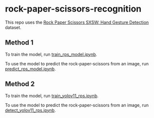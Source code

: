 # rock-paper-scissors-recognition

This repo uses the [Rock Paper Scissors SXSW: Hand Gesture Detection](https://www.kaggle.com/datasets/adilshamim8/rock-paper-scissors?resource=download) dataset.

## Method 1

To train the model, run [train_rps_model.ipynb](train_rps_model.ipynb).

To use the model to predict the rock-paper-scissors from an image, run [predict_rps_model.ipynb](predict_rps_model.ipynb).

## Method 2

To train the model, run [train_yolov11_rps.ipynb](train_yolov11_rps.ipynb).

To use the model to predict the rock-paper-scissors from an image, run [detect_yolov11_rps.ipynb](detect_yolov11_rps.ipynb).
